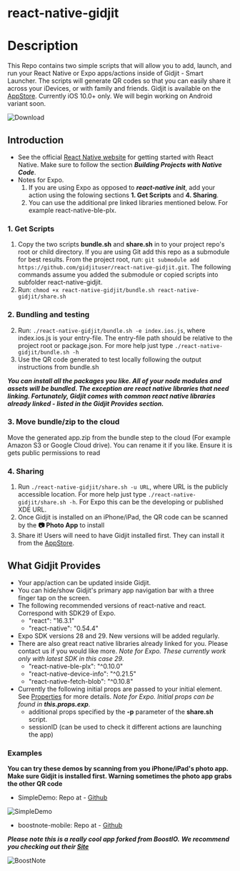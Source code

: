 # react-native-gidjit
# Description

This Repo contains two simple scripts that will allow you to add, launch, and run your React Native or Expo apps/actions inside of Gidjit - Smart Launcher.
The scripts will generate QR codes so that you can easily share it across your iDevices, or with family and friends.
Gidjit is available on the  [AppStore](https://itunes.apple.com/us/app/gidjit-smart-launcher/id1179176359?at=1001lnP4&mt=8).
Currently iOS 10.0+ only. We will begin working on Android variant soon.

![Download](https://s3-us-west-2.amazonaws.com/gidjit-public/iTunesGidjit.png)

## Introduction

* See the official [React Native website](https://facebook.github.io/react-native/docs/getting-started.html) for getting started with React Native. Make sure to follow the section ***Building Projects with Native Code***.
* Notes for Expo.
  1. If you are using Expo as opposed to ***react-native init***, add your action using the folowing sections **1. Get Scripts** and **4. Sharing**.
  2. You can use the additional pre linked libraries mentioned below. For example react-native-ble-plx.

### 1. Get Scripts
1. Copy the two scripts **bundle.sh** and **share.sh** in to your project repo's root or child directory. If you are using Git add this repo as a submodule for best results. From the project root, run: `git submodule add https://github.com/gidjituser/react-native-gidjit.git`. The following commands assume you added the submodule or copied scripts into subfolder react-native-gidjit.
2. Run: `chmod +x react-native-gidjit/bundle.sh react-native-gidjit/share.sh`

### 2. Bundling and testing
2. Run: `./react-native-gidjit/bundle.sh -e index.ios.js`, where index.ios.js is your entry-file. The entry-file path should be relative to the project root or package.json. For more help just type `./react-native-gidjit/bundle.sh -h`
3. Use the QR code generated to test locally following the output instructions from bundle.sh

***You can install all the packages you like. All of your node modules and assets will be bundled. The exception are react native libraries that need linking. Fortunately, Gidjit comes with common react native libraries already linked - listed in the Gidjit Provides section.***

### 3. Move bundle/zip to the cloud
  Move the generated app.zip from the bundle step to the cloud (For example Amazon S3 or Google Cloud drive). You can rename it if you like. Ensure it is gets public permissions to read

### 4. Sharing
  1. Run `./react-native-gidjit/share.sh -u URL`, where URL is the publicly accessible location. For more help just type `./react-native-gidjit/share.sh -h`. For Expo this can be the developing or published XDE URL.
  2. Once Gidjit is installed on an iPhone/iPad, the QR code can be scanned by the **📷 Photo App** to install
  3. Share it! Users will need to have Gidjit installed first. They can install it from the [AppStore](https://itunes.apple.com/us/app/gidjit-smart-launcher/id1179176359?at=1001lnP4&mt=8).

## What Gidjit Provides
- Your app/action can be updated inside Gidjit.
- You can hide/show Gidjit's primary app navigation bar with a three finger tap on the screen.
- The following recommended versions of react-native and react. Correspond with SDK29 of Expo.
  * "react": "16.3.1"
  * "react-native": "0.54.4"
- Expo SDK versions 28 and 29. New versions will be added regularly.
- There are also great react native libraries already linked for you. Please contact us if you would like more. _Note for Expo. These currently work only with latest SDK in this case 29_.
    * "react-native-ble-plx": "^0.10.0"
    * "react-native-device-info": "^0.21.5"
    * "react-native-fetch-blob": "^0.10.8"
- Currently the following initial props are passed to your initial element. See [Properties](https://facebook.github.io/react-native/docs/communication-ios.html#properties) for more details. _Note for Expo. Initial props can be found in **this.props.exp**_.
  * additional props specified by the **-p** parameter of the **share.sh** script.
  * sessionID (can be used to check it different actions are launching the app)

### Examples
**You can try these demos by scanning from you iPhone/iPad's photo app. Make sure Gidjit is installed first. Warning sometimes the photo app grabs the other QR code**
  - SimpleDemo:
  Repo at - [Github](https://github.com/gidjituser/HelloReact)


  ![SimpleDemo](https://s3-us-west-2.amazonaws.com/gidjit-public/SimpleDemo.png)


  - boostnote-mobile:
  Repo at - [Github](https://github.com/gidjituser/boostnote-mobile)

  ***Please note this is a really cool app forked from BoostIO.***
  ***We recommend you checking out their [Site](https://boostnote.io/)***


  ![BoostNote](https://s3-us-west-2.amazonaws.com/gidjit-public/BoostNote.png)
